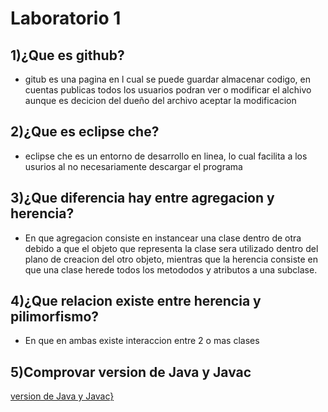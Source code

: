 Laboratorio 1
======================
1)¿Que es github?
---------------
+ gitub es una pagina en l cual se puede guardar almacenar codigo, en cuentas publicas todos los usuarios podran ver o modificar el alchivo aunque es decicion del dueño del archivo aceptar la modificacion 

2)¿Que es eclipse che?
-----------------------
+ eclipse che es un entorno de desarrollo en linea, lo cual facilita a los usurios al no necesariamente descargar el programa

3)¿Que diferencia hay entre agregacion y herencia?
--------------------------------------------------
+ En que agregacion consiste en instancear una clase dentro de otra debido a que el objeto que representa la clase sera utilizado dentro del plano de creacion del otro objeto,
mientras que la herencia consiste en que una clase herede todos los metododos y atributos a una subclase.

4)¿Que relacion existe entre herencia y pilimorfismo?  
-----------------------------------------------------
+ En que en ambas existe interaccion entre 2 o mas clases

5)Comprovar version de Java y Javac
-------------------------------------------

[version de Java y Javac}](https://photos-4.dropbox.com/t/2/AABz3tyULReA7UvizobgTQLuyWmUZG7dVXakHDKvZIxv_g/12/596449354/png/32x32/1/_/1/2/javav.png/EM6FuOcEGJgwIAIoAg/C38PgO263IrMIjjfzF6BEhfVbQ7Zw2Hr7SPtf3m7I_Y?size=1600x1200&size_mode=3
)


